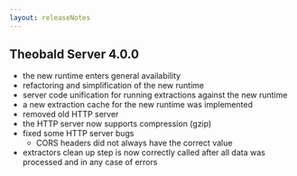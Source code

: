```yaml
---
layout: releaseNotes
---
```


## Theobald Server 4.0.0

- the new runtime enters general availability
- refactoring and simplification of the new runtime
- server code unification for running extractions against the new runtime
- a new extraction cache for the new runtime was implemented
- removed old HTTP server
- the HTTP server now supports compression (gzip)
- fixed some HTTP server bugs
  - CORS headers did not always have the correct value
- extractors clean up step is now correctly called after all data was processed and in any case of errors
